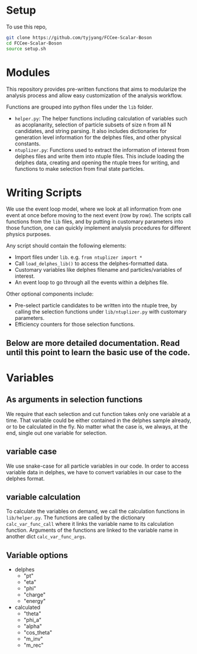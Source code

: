 # Setup
To use this repo,
```bash
git clone https://github.com/tyjyang/FCCee-Scalar-Boson
cd FCCee-Scalar-Boson
source setup.sh
```
# Modules
This repository provides pre-written functions that aims to modularize the 
analysis process and allow easy customization of the analysis workflow.

Functions are grouped into python files under the `lib` folder. 
- `helper.py`: The helper functions including calculation of variables such as
acoplanarity, selection of particle subsets of size n from all N candidates, 
and string parsing. It also includes dictionaries for generation level
information for the delphes files, and other physical constants.
- `ntuplizer.py`: Functions used to extract the information of interest from 
delphes files and write them into ntuple files. This include loading the delphes
data, creating and opening the ntuple trees for writing, and functions to make
selection from final state particles.

# Writing Scripts
We use the event loop model, where we look at all information from one event at
once before moving to the next event (row by row). The scripts call functions 
from the `lib` files, and by putting in customary parameters into those 
function, one can quickly implement analysis procedures for different physics
purposes.

Any script should contain the following elements:
- Import files under `lib`. e.g. `from ntuplizer import *`
- Call `load_delphes_lib()` to access the delphes-formatted data.
- Customary variables like delphes filename and particles/variables of interest.
- An event loop to go through all the events within a delphes file.

Other optional components include:
- Pre-select particle candidates to be written into the ntuple tree, by calling
the selection functions under `lib/ntuplizer.py` with customary parameters.
- Efficiency counters for those selection functions.

Below are more detailed documentation. Read until this point to learn the basic
use of the code.
---

# Variables

## As arguments in selection functions
We require that each selection and cut function takes only one variable at a
time. That variable could be either contained in the delphes sample already, or
to be calculated in the fly. No matter what the case is, we always, at the end,
single out one variable for selection.
## variable case
We use snake-case for all particle variables in our code. In order to access
variable data in delphes, we have to convert variables in our case to the 
delphes format. 
## variable calculation
To calculate the variables on demand, we call the calculation functions in
`lib/helper.py`. The functions are called by the dictionary `calc_var_func_call`
where it links the variable name to its calculation function. Arguments of the
functions are linked to the variable name in another dict `calc_var_func_args`.
## Variable options
- delphes
    - "pt"
    - "eta"
    - "phi"
    - "charge"
    - "energy"
- calculated
    - "theta"
    - "phi_a"
    - "alpha"
    - "cos_theta"
    - "m_inv"
    - "m_rec"

